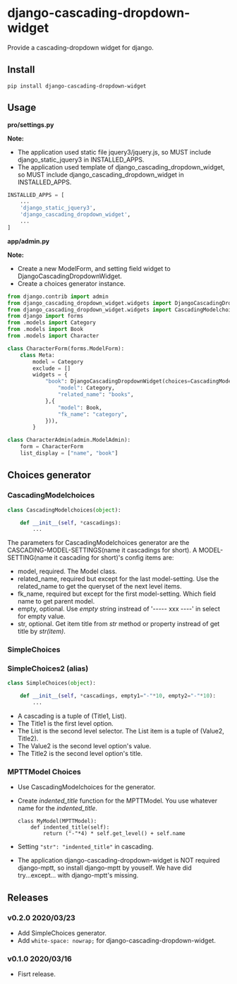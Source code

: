 # django-cascading-dropdown-widget

Provide a cascading-dropdown widget for django.

## Install

```shell
pip install django-cascading-dropdown-widget
```

## Usage

**pro/settings.py**

**Note:**

- The application used static file jquery3/jquery.js, so MUST include django_static_jquery3 in INSTALLED_APPS.
- The application used template of django_cascading_dropdown_widget, so MUST include django_cascading_dropdown_widget in INSTALLED_APPS.

```python
INSTALLED_APPS = [
    ...
    'django_static_jquery3',
    'django_cascading_dropdown_widget',
    ...
]
```

**app/admin.py**

**Note:**

- Create a new ModelForm, and setting field widget to DjangoCascadingDropdownWidget.
- Create a choices generator instance.

```python
from django.contrib import admin
from django_cascading_dropdown_widget.widgets import DjangoCascadingDropdownWidget
from django_cascading_dropdown_widget.widgets import CascadingModelchoices
from django import forms
from .models import Category
from .models import Book
from .models import Character

class CharacterForm(forms.ModelForm):
    class Meta:
        model = Category
        exclude = []
        widgets = {
            "book": DjangoCascadingDropdownWidget(choices=CascadingModelchoices({
                "model": Category,
                "related_name": "books",
            },{
                "model": Book,
                "fk_name": "category",
            })),
        }

class CharacterAdmin(admin.ModelAdmin):
    form = CharacterForm
    list_display = ["name", "book"]
```

## Choices generator

### CascadingModelchoices

```python
class CascadingModelchoices(object):

    def __init__(self, *cascadings):
        ...
```
The parameters for CascadingModelchoices generator are the CASCADING-MODEL-SETTINGS(name it cascadings for short). A MODEL-SETTING(name it cascading for short)'s config items are:

- model, required. The Model class.
- related_name, required but except for the last model-setting. Use the related_name to get the queryset of the next level items.
- fk_name, required but except for the first model-setting. Which field name to get parent model.
- empty, optional. Use *empty* string instread of '----- xxx ----' in select for empty value.
- str, optional. Get item title from *str* method or property instread of get title by *str(item)*.

### SimpleChoices
### SimpleChoices2 (alias)

```python
class SimpleChoices(object):

    def __init__(self, *cascadings, empty1="-"*10, empty2="-"*10):
        ...
```

- A cascading is a tuple of (Title1, List).
- The Title1 is the first level option.
- The List is the second level selector. The List item is a tuple of (Value2, Title2).
- The Value2 is the second level option's value.
- The Title2 is the second level option's title.

### MPTTModel Choices

- Use CascadingModelchoices for the generator.
- Create *indented_title* function for the MPTTModel. You use whatever name for the *indented_title*.

    ```
    class MyModel(MPTTModel):
        def indented_title(self):
            return ("-"*4) * self.get_level() + self.name
    ```

- Setting ```"str": "indented_title"``` in cascading.
- The application django-cascading-dropdown-widget is NOT required django-mptt, so install django-mptt by youself. We have did try...except... with django-mptt's missing.

## Releases

### v0.2.0 2020/03/23

- Add SimpleChoices generator.
- Add `white-space: nowrap;` for django-cascading-dropdown-widget.

### v0.1.0 2020/03/16

- Fisrt release.